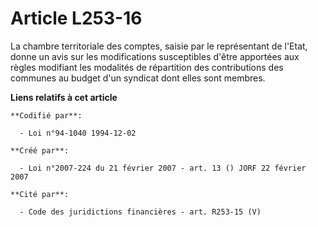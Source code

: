 # Article L253-16

La chambre territoriale des comptes, saisie par le représentant de l'Etat, donne un avis sur les modifications susceptibles
d'être apportées aux règles modifiant les modalités de répartition des contributions des communes au budget d'un syndicat
dont elles sont membres.

**Liens relatifs à cet article**

	**Codifié par**:

	  - Loi n°94-1040 1994-12-02

	**Créé par**:

	  - Loi n°2007-224 du 21 février 2007 - art. 13 () JORF 22 février 2007

	**Cité par**:

	  - Code des juridictions financières - art. R253-15 (V)
